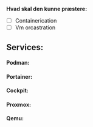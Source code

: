 **Hvad skal den kunne præstere:**
- [ ] Containerication
- [ ] Vm orcastration

## Services:

#### Podman:

#### Portainer:

#### Cockpit:

#### Proxmox:

#### Qemu:



